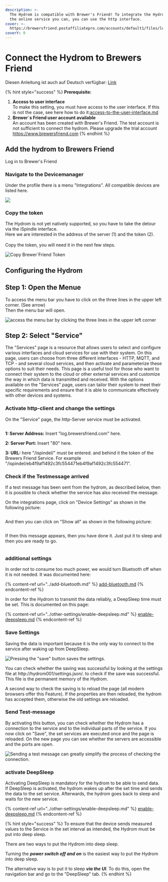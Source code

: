 ```yaml
---
description: >-
  The Hydrom is compatible with Brewer's Friend! To integrate the Hydrom into
  the online service you can, you can use the http interface.
cover: >-
  https://brewersfriend.postaffiliatepro.com/accounts/default1/files/logo_with_name_20170723.png
coverY: 0
---
```


# Connect the Hydrom to Brewers Friend

Diesen Anleitung ist auch auf Deutsch verfügbar: [Link](https://anleitung.hydrom.io)

{% hint style="success" %}
**Prerequisite:**

1. **Access to user interface**\
   To make this setting, you must have access to the user interface. If this is not the case, see here how to do it:[access-to-the-user-interface.md](access-to-the-user-interface.md "mention")
2. **Brewer´s Friend user account available**\
   An account has been created with Brewer's Friend. The test account is not sufficient to connect the hydrom. Please upgrade the trial account\
   https://www.brewersfriend.com
{% endhint %}

## Add the hydrom to Brewers Friend

Log in to Brewer's Friend

### Navigate to the Devicemanager

Under the profile there is a menu "Integrations". All compatible devices are listed here.

![](../.gitbook/assets/Folie37.png)

### Copy the token

The Hydrom is not yet natively supported, so you have to take the detour via the iSpindle interface.\
Here we are interested in the address of the server (1) and the token (2).\
\
Copy the token, you will need it in the next few steps.

![Copy Brewer´Friend Token](../.gitbook/assets/Folie38.png)

## Configuring the Hydrom

## Step 1: Open the Menue

To access the menu bar you have to click on the three lines in the upper left corner. (See arrow)\
Then the menu bar will open.

![access the menu bar by clicking the three lines in the upper left corner](../.gitbook/assets/Folie4.png)

## Step 2: Select "Service"

The "Services" page is a resource that allows users to select and configure various interfaces and cloud services for use with their system. On this page, users can choose from three different interfaces - HTTP, MQTT, and TCP - and several cloud services, and then activate and parameterize these options to suit their needs. This page is a useful tool for those who want to connect their system to the cloud or other external services and customize the way in which data is transmitted and received. With the options available on the "Services" page, users can tailor their system to meet their specific requirements and ensure that it is able to communicate effectively with other devices and systems.

### Activate http-client and change the settings

On the "Service" page, the http-Server service must be activated.

<figure><img src="../.gitbook/assets/Folie39.png" alt=""><figcaption></figcaption></figure>

**1: Server Address:** Insert "log.brewersfriend.com" here.

**2: Server Port:** Insert "80" here.

**3: URL:** here "/ispindel/" must be entered. and behind it the token of the Brewers Friend Service. For example "/ispindel/eb4f9af1492c3fc554471eb4f9af1492c3fc554471".

### Check if the Testmessage arrived

If a test message has been sent from the hydrom, as described below, then it is possible to check whether the service has also received the message.

On the integrations page, click on "Device Settings" as shown in the following picture:

<figure><img src="../.gitbook/assets/Folie40.png" alt=""><figcaption></figcaption></figure>

And then you can click on "Show all" as shown in the following picture:

<figure><img src="../.gitbook/assets/Folie41.png" alt=""><figcaption></figcaption></figure>

If then this message appears, then you have done it. Just put it to sleep and then you are ready to go.

<figure><img src="../.gitbook/assets/Folie42.png" alt=""><figcaption></figcaption></figure>

### additional settings

In order not to consume too much power, we would turn Bluetooth off when it is not needed. It was documented here:

{% content-ref url="../add-bluetooth.md" %}
[add-bluetooth.md](../add-bluetooth.md)
{% endcontent-ref %}

In order for the Hydrom to transmit the data reliably, a DeepSleep time must be set. This is documented on this page:

{% content-ref url="../other-settings/enable-deepsleep.md" %}
[enable-deepsleep.md](../other-settings/enable-deepsleep.md)
{% endcontent-ref %}

### Save Settings

Saving the data is important because it is the only way to connect to the service after waking up from DeepSleep.

![Pressing the "save" button saves the settings.](../.gitbook/assets/Folie5.png)

You can check whether the saving was successful by looking at the settings file at http://hydrom001/settings.json/. to check if the save was successful. This file is the permanent memory of the Hydrom.

A second way to check the saving is to reload the page (all modern browsers offer this Feature). If the properties are then reloaded, the hydrom has accepted them, otherwise the old settings are reloaded.

### Send Test-message

By activating this button, you can check whether the Hydrom has a connection to the service and to the individual parts of the service. If you now click on "Save", the set services are executed once and the page is reloaded. On the new page you can see whether the servers are accessible and the ports are open.

![Sending a test message can greatly simplify the process of checking the connection.](../.gitbook/assets/Folie6.png)

### activate DeepSleep

Activating DeepSleep is mandatory for the hydrom to be able to send data. If DeepSleep is activated, the hydrom wakes up after the set time and sends the data to the set service. Afterwards, the hydrom goes back to sleep and waits for the new service.

{% content-ref url="../other-settings/enable-deepsleep.md" %}
[enable-deepsleep.md](../other-settings/enable-deepsleep.md)
{% endcontent-ref %}

{% hint style="success" %}
To ensure that the device sends measured values to the Service in the set interval as intended, the Hydrom must be put into deep sleep.

There are two ways to put the Hydrom into deep sleep.

Turning the _**power switch off and on**_ is the easiest way to put the Hydrom into deep sleep.

The alternative way is to put it to sleep _**via the UI**_. To do this, open the navigation bar and go to the "DeepSleep" tab.
{% endhint %}

